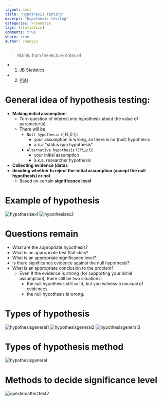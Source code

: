 ```yaml
---
layout: post
title: "Hypothesis Testing"
excerpt: "hypothesis testing"
categories: knownotes
tags: [statistics]
comments: true
share: true
author: chungyu
---
```

> Mainly from the lecture notes of
* 1. [JB Statistics](http://www.jbstatistics.com/)
* 2. [PSU](https://onlinecourses.science.psu.edu/statprogram/node/136)

# General idea of hypothesis testing:
* **Making initial assumption**:
  * Turn question of interest into hypothesis about the value of parameter(s)
  * There will be
    * `Null hypothesis` \\( H_0 \\):
      * your assumption is wrong, so there is no (null) hypothesis
      * a.k.a "status quo hypothesis"
    * `Alternative hypothesis` \\( H_a \\):
      * your initial assumption
      * a.k.a. researcher hypothesis
* **Collecting evidence (data)**.
* **deciding whether to reject the initial assumption (accept the null hypothesis) or not**.
  * Based on certain **significance level**

# Example of hypothesis
![hypothesisex1]({{site.url}}/images/stat/hypothesisex1.png)
![hypothesisex2]({{site.url}}/images/stat/hypothesisex2.png)

# Questions remain

* What are the appropriate hypothesis?
* What is an appropriate test Statistics?
* What is an appropriate significance level?
* Is there significance evidence against the null hypothesis?
* What is an appropriate conclusion to the problem?
  * Even If the evidence is strong (for supporting your initial assumption), there still be two situations:
    * the null hypothesis still valid, but you witness a unusual of evidences
    * the null hypothesis is wrong.

# Types of hypothesis  
![hypothesisgeneral1]({{site.url}}/images/stat/hypothesismethods1.png)
![hypothesisgeneral2]({{site.url}}/images/stat/hypothesismethods2.png)
![hypothesisgeneral3]({{site.url}}/images/stat/hypothesismethods3.png)

# Types of hypothesis method
![hypothesisgeneral]({{site.url}}/images/stat/hypothesismethods.png)

# Methods to decide significance level
![questionafterztest2]({{site.url}}/images/stat/questionafterztest2.png)
